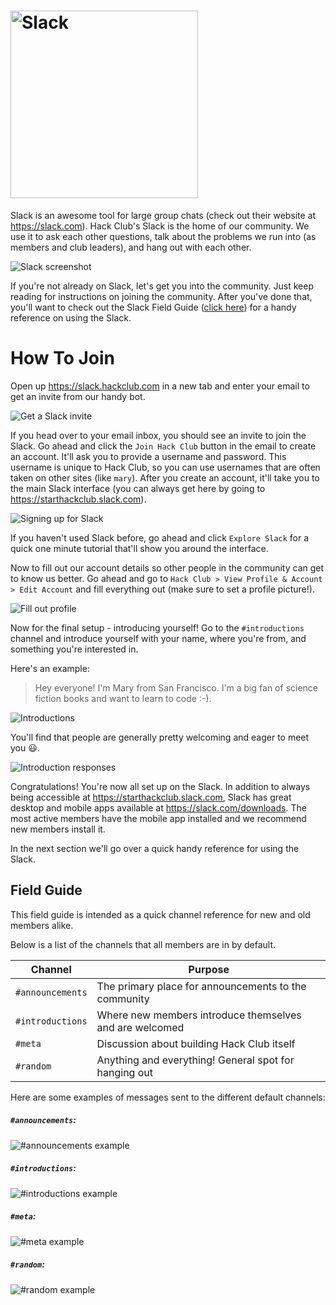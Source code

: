 # <img src="img/slack_logo.png" alt="Slack" width="300px">

Slack is an awesome tool for large group chats (check out their website at
https://slack.com). Hack Club's Slack is the home of our community. We use it to
ask each other questions, talk about the problems we run into (as members and
club leaders), and hang out with each other.

![Slack screenshot](img/slack_screenshot.png)

If you're not already on Slack, let's get you into the community. Just keep
reading for instructions on joining the community. After you've done that,
you'll want to check out the Slack Field Guide ([click here](#field-guide)) for
a handy reference on using the Slack.

# How To Join

Open up https://slack.hackclub.com in a new tab and enter your email to get an
invite from our handy bot.

![Get a Slack invite](img/slack_setup_1_invite.gif)

If you head over to your email inbox, you should see an invite to join the
Slack. Go ahead and click the `Join Hack Club` button in the email to create an
account. It'll ask you to provide a username and password. This username is
unique to Hack Club, so you can use usernames that are often taken on other
sites (like `mary`). After you create an account, it'll take you to the main
Slack interface (you can always get here by going to
https://starthackclub.slack.com).

![Signing up for Slack](img/slack_setup_2_create_account.gif)

If you haven't used Slack before, go ahead and click `Explore Slack` for a quick
one minute tutorial that'll show you around the interface.

Now to fill out our account details so other people in the community can get to
know us better. Go ahead and go to `Hack Club > View Profile & Account > Edit
Account` and fill everything out (make sure to set a profile picture!).

![Fill out profile](img/slack_setup_3_edit_profile.gif)

Now for the final setup - introducing yourself! Go to the `#introductions`
channel and introduce yourself with your name, where you're from, and something
you're interested in.

Here's an example:

> Hey everyone! I'm Mary from San Francisco. I'm a big fan of science fiction
> books and want to learn to code :-).

![Introductions](img/slack_setup_4_introductions.gif)

You'll find that people are generally pretty welcoming and eager to meet you
:smiley:.

![Introduction responses](img/slack_setup_5_introduction_responses.png)

Congratulations! You're now all set up on the Slack. In addition to always being
accessible at https://starthackclub.slack.com, Slack has great desktop and
mobile apps available at https://slack.com/downloads. The most active members
have the mobile app installed and we recommend new members install it.

In the next section we'll go over a quick handy reference for using the Slack.

## Field Guide

This field guide is intended as a quick channel reference for new and old
members alike.

Below is a list of the channels that all members are in by default.

| Channel          | Purpose                                                 |
|------------------|---------------------------------------------------------|
| `#announcements` | The primary place for announcements to the community    |
| `#introductions` | Where new members introduce themselves and are welcomed |
| `#meta`          | Discussion about building Hack Club itself              |
| `#random`        | Anything and everything! General spot for hanging out   |

Here are some examples of messages sent to the different default channels:

##### `#announcements`:

![`#announcements` example](img/slack_example_announcements.png)

##### `#introductions`:

![`#introductions` example](img/slack_example_introductions.png)

##### `#meta`:

![`#meta` example](img/slack_example_meta.png)

##### `#random`:

![`#random` example](img/slack_example_random.png)
